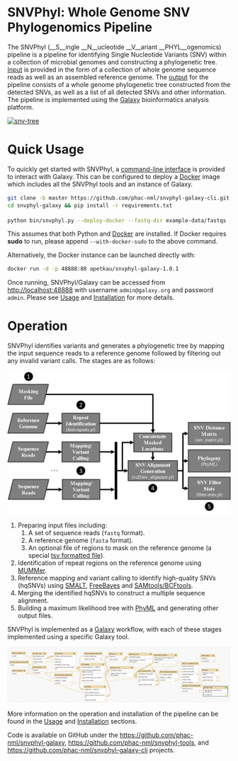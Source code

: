 # SNVPhyl: Whole Genome SNV Phylogenomics Pipeline

The SNVPhyl (__S__ingle __N__ucleotide __V__ariant __PHYL__ogenomics) pipeline is a pipeline for identifying Single Nucleotide Variants (SNV) within a collection of microbial genomes and constructing a phylogenetic tree.  [Input][] is provided in the form of a collection of whole genome sequence reads as well as an assembled reference genome.  The [output][] for the pipeline consists of a whole genome phylogenetic tree constructed from the detected SNVs, as well as a list of all detected SNVs and other information.  The pipeline is implemented using the [Galaxy][] bioinformatics analysis platform.

[![snv-tree][]][snv-tree]

# Quick Usage

To quickly get started with SNVPhyl, a [command-line interface][] is provided to interact with Galaxy.  This can be configured to deploy a [Docker][] image which includes all the SNVPhyl tools and an instance of Galaxy.

```bash
git clone -b master https://github.com/phac-nml/snvphyl-galaxy-cli.git
cd snvphyl-galaxy && pip install -r requirements.txt

python bin/snvphyl.py --deploy-docker --fastq-dir example-data/fastqs --reference-file example-data/reference.fasta --min-coverage 5 --output-dir output1
```

This assumes that both Python and [Docker][] are installed.  If Docker requires **sudo** to run, please append `--with-docker-sudo` to the above command.

Alternatively, the Docker instance can be launched directly with:

```bash
docker run -d -p 48888:80 apetkau/snvphyl-galaxy-1.0.1
```

Once running, SNVPhyl/Galaxy can be accessed from <http://localhost:48888> with username `admin@galaxy.org` and password `admin`.  Please see [Usage][] and [Installation][] for more details.

# Operation

SNVPhyl identifies variants and generates a phylogenetic tree by mapping the input sequence reads to a reference genome followed by filtering out any invalid variant calls.  The stages are as follows:

[![snvphyl-overview][]][snvphyl-overview]

1. Preparing input files including:
    1. A set of sequence reads (`fastq` format).
    2. A reference genome (`fasta` format).
    3. An optional file of regions to mask on the reference genome (a special [tsv formatted file][]).
2. Identification of repeat regions on the reference genome using [MUMMer][].
3. Reference mapping and variant calling to identify high-quality SNVs (hqSNVs) using [SMALT][], [FreeBayes][] and [SAMtools/BCFtools][].
4. Merging the identified hqSNVs to construct a multiple sequence alignment.
5. Building a maximum likelihood tree with [PhyML][] and generating other output files.

SNVPhyl is implemented as a [Galaxy][] workflow, with each of these stages implemented using a specific Galaxy tool.

[![snvphyl-overview-galaxy][]][snvphyl-overview-galaxy]

More information on the operation and installation of the pipeline can be found in the [Usage][] and [Installation][] sections.

Code is available on GitHub under the <https://github.com/phac-nml/snvphyl-galaxy>, <https://github.com/phac-nml/snvphyl-tools>, and <https://github.com/phac-nml/snvphyl-galaxy-cli> projects.

[Galaxy]: http://galaxyproject.org/
[Installation]: install/index.md
[command-line interface]: https://github.com/phac-nml/snvphyl-galaxy-cli
[Docker]: https://www.docker.com/
[tsv formatted file]: user/input/#invalid-positions-masking-file
[Overview]: user/index.md
[SMALT]: http://www.sanger.ac.uk/science/tools/smalt-0
[MUMMer]: http://mummer.sourceforge.net/
[FreeBayes]: https://github.com/ekg/freebayes
[SAMtools/BCFtools]: http://www.htslib.org/
[PhyML]: http://www.atgc-montpellier.fr/phyml/
[Usage]: user/usage.md
[snvphyl-overview]: images/snvphyl-overview.png
[snvphyl-overview-galaxy]: images/snvphyl-overview-galaxy.png
[snv-tree]: images/snvphyl-out.png
[output]: user/output.md
[Input]: user/input.md
[parameters]: user/parameters.md
